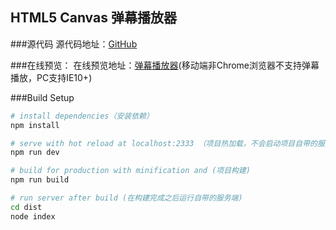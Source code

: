 ## HTML5 Canvas 弹幕播放器

###源代码
源代码地址：[GitHub](https://github.com/272092461/MKPlayer)

###在线预览：
在线预览地址：[弹幕播放器](http://115.159.3.200:2333)(移动端非Chrome浏览器不支持弹幕播放，PC支持IE10+)

###Build Setup

```bash
# install dependencies（安装依赖）
npm install

# serve with hot reload at localhost:2333 （项目热加载，不会启动项目自带的服务端代码，发送弹幕不会写入XML）
npm run dev

# build for production with minification and (项目构建)
npm run build

# run server after build (在构建完成之后运行自带的服务端)
cd dist
node index
